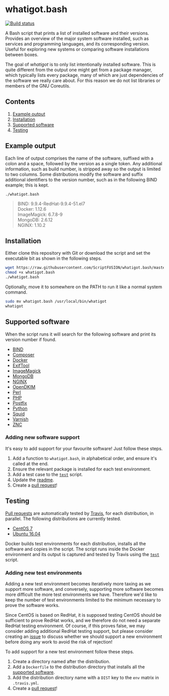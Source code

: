 whatigot.bash
=============

[![Build status][Build image]][Build]

A Bash script that prints a list of installed software and their versions. Provides an overview of the major system software installed, such as services and programming languages, and its corresponding version. Useful for exploring new systems or comparing software installations between boxes.

The goal of *whatigot* is to only list intentionally installed software. This is quite different from the output one might get from a package manager, which typically lists every package, many of which are just dependencies of the software we really care about. For this reason we do not list libraries or members of the GNU Coreutils.

Contents
--------

  1. [Example output](#example-output)
  1. [Installation](#installation)
  1. [Supported software](#supported-software)
  1. [Testing](#testing)

Example output
--------------

Each line of output comprises the name of the software, suffixed with a colon and a space, followed by the version as a single token. Any additional information, such as build number, is stripped away so the output is limited to two columns. Some distributions modify the software and suffix additional identifiers to the version number, such as in the following BIND example; this is kept.

`./whatigot.bash`

>BIND: 9.9.4-RedHat-9.9.4-51.el7  
Docker: 1.12.6  
ImageMagick: 6.7.8-9  
MongoDB: 2.6.12  
NGINX: 1.10.2

Installation
------------

Either clone this repository with Git or download the script and set the executable bit as shown in the following steps.

```sh
wget https://raw.githubusercontent.com/ScriptFUSION/whatigot.bash/master/whatigot.bash
chmod +x whatigot.bash
./whatigot.bash
```

Optionally, move it to somewhere on the PATH to run it like a normal system command.

```sh
sudo mv whatigot.bash /usr/local/bin/whatigot
whatigot
```

Supported software
------------------

When the script runs it will search for the following software and print its version number if found.

 - [BIND][BIND]
 - [Composer][Composer]
 - [Docker][Docker]
 - [ExifTool][ExifTool]
 - [ImageMagick][ImageMagick]
 - [MongoDB][MongoDB]
 - [NGINX][NGINX]
 - [OpenDKIM][OpenDKIM]
 - [Perl][Perl]
 - [PHP][PHP]
 - [Postfix][Postfix]
 - [Python][Python]
 - [Squid][Squid]
 - [Varnish][Varnish]
 - [ZNC][ZNC]

### Adding new software support

It's easy to add support for your favourite software! Just follow these steps.

1. Add a function to `whatigot.bash`, in alphabetical order, and ensure it's called at the end.
2. Ensure the relevant package is installed for each test environment.
3. Add a test case to the [`test`][Test script] script.
4. Update the [readme](#supported-software).
5. Create a [pull request][PRs]!

Testing
-------

[Pull requests][PRs] are automatically tested by [Travis][Build], for each distribution, in parallel. The following distributions are currently tested.

* [CentOS 7][CentOS]
* [Ubuntu 16.04][Ubuntu]

Docker builds test environments for each distribution, installs all the software and copies in the script. The script runs inside the Docker environment and its output is captured and tested by Travis using the [`test`][Test script] script.

### Adding new test environments

Adding a new test environment becomes iteratively more taxing as we support more software, and conversely, supporting more software becomes more difficult the more test environments we have. Therefore we'd like to keep the number of test environments limited to the minimum necessary to prove the software works.

Since CentOS is based on RedHat, it is supposed testing CentOS should be sufficient to prove RedHat works, and we therefore do not need a separate RedHat testing environment. Of course, if this proves false, we may consider adding additional RedHat testing support, but please consider creating an [issue][Issues] to discuss whether we should support a new environment before doing any work to avoid the risk of rejection!

To add support for a new test environment follow these steps.

1. Create a directory named after the distribution.
2. Add a `Dockerfile` to the distribution directory that installs all the [supported software](#supported-software).
3. Add the distribution directory name with a `DIST` key to the `env` matrix in `.travis.yml`.
4. Create a [pull request][PRs]!


  [Test script]: https://github.com/ScriptFUSION/whatigot.bash/blob/master/test
  [Issues]: https://github.com/ScriptFUSION/whatigot.bash/issues
  [PRs]: https://github.com/ScriptFUSION/whatigot.bash/pulls
  [Build]: http://travis-ci.org/ScriptFUSION/whatigot.bash
  [Build image]: https://travis-ci.org/ScriptFUSION/whatigot.bash.svg?branch=master "Build status"

  [CentOS]: https://www.centos.org
  [Ubuntu]: https://www.ubuntu.com

  [BIND]: https://www.isc.org/downloads/bind
  [Composer]: https://getcomposer.org
  [Docker]: https://docker.com
  [ExifTool]: https://www.sno.phy.queensu.ca/~phil/exiftool
  [ImageMagick]: https://www.imagemagick.org
  [MongoDB]: https://www.mongodb.com
  [NGINX]: http://nginx.org
  [OpenDKIM]: http://opendkim.org
  [Perl]: https://www.perl.org
  [PHP]: http://php.net
  [Postfix]: http://www.postfix.org
  [Python]: https://www.python.org
  [Squid]: http://www.squid-cache.org
  [Varnish]: https://varnish-cache.org
  [ZNC]: https://znc.in
